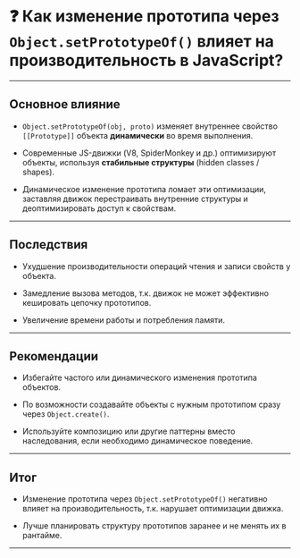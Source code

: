 # ❓ Как изменение прототипа через `Object.setPrototypeOf()` влияет на производительность в JavaScript?

---

## Основное влияние

- `Object.setPrototypeOf(obj, proto)` изменяет внутреннее свойство `[[Prototype]]` объекта **динамически** во время выполнения.

- Современные JS-движки (V8, SpiderMonkey и др.) оптимизируют объекты, используя **стабильные структуры** (hidden classes / shapes).

- Динамическое изменение прототипа ломает эти оптимизации, заставляя движок перестраивать внутренние структуры и деоптимизировать доступ к свойствам.

---

## Последствия

- Ухудшение производительности операций чтения и записи свойств у объекта.

- Замедление вызова методов, т.к. движок не может эффективно кешировать цепочку прототипов.

- Увеличение времени работы и потребления памяти.

---

## Рекомендации

- Избегайте частого или динамического изменения прототипа объектов.

- По возможности создавайте объекты с нужным прототипом сразу через `Object.create()`.

- Используйте композицию или другие паттерны вместо наследования, если необходимо динамическое поведение.

---

## Итог

- Изменение прототипа через `Object.setPrototypeOf()` негативно влияет на производительность, т.к. нарушает оптимизации движка.

- Лучше планировать структуру прототипов заранее и не менять их в рантайме.

---
